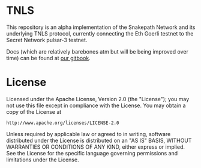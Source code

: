 # TNLS
This repository is an alpha implementation of the Snakepath Network and its underlying TNLS protocol, currently connecting the Eth Goerli testnet to the Secret Network pulsar-3 testnet.

Docs (which are relatively barebones atm but will be being improved over time) can be found at [our gitbook](https://fortress-labs.gitbook.io/snakepath/).

# License

Licensed under the Apache License, Version 2.0 (the "License");
you may not use this file except in compliance with the License.
You may obtain a copy of the License at

    http://www.apache.org/licenses/LICENSE-2.0

Unless required by applicable law or agreed to in writing, software
distributed under the License is distributed on an "AS IS" BASIS,
WITHOUT WARRANTIES OR CONDITIONS OF ANY KIND, either express or implied.
See the License for the specific language governing permissions and
limitations under the License.
